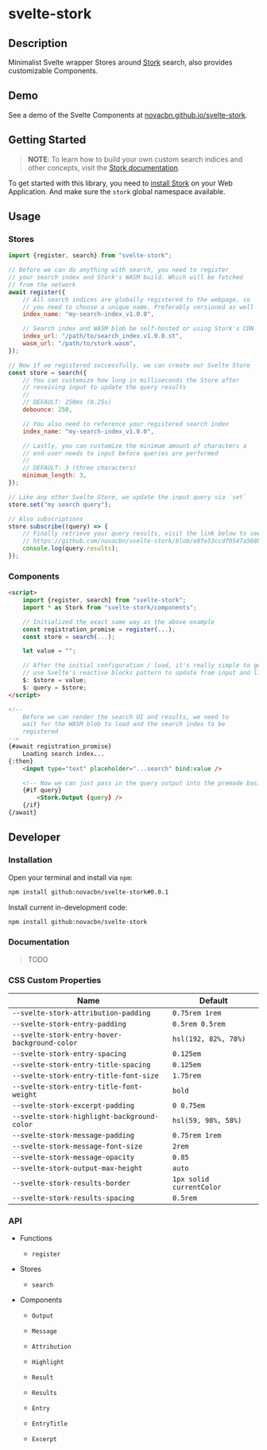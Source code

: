 # svelte-stork

## Description

Minimalist Svelte wrapper Stores around [Stork](https://github.com/jameslittle230/stork) search, also provides customizable Components.

## Demo

See a demo of the Svelte Components at [novacbn.github.io/svelte-stork](https://novacbn.github.io/svelte-stork).

## Getting Started

> **NOTE**: To learn how to build your own custom search indices and other concepts, visit the [Stork documentation](https://stork-search.net/docs).

To get started with this library, you need to [install Stork](https://stork-search.net/docs/install) on your Web Application. And make sure the `stork` global namespace available.

## Usage

### Stores

```javascript
import {register, search} from "svelte-stork";

// Before we can do anything with search, you need to register
// your search index and Stork's WASM build. Which will be fetched
// from the network
await register({
    // All search indices are globally registered to the webpage, so
    // you need to choose a unique name. Preferably versioned as well
    index_name: "my-search-index_v1.0.0",

    // Search index and WASM blob be self-hosted or using Stork's CDN
    index_url: "/path/to/search_index.v1.0.0.st",
    wasm_url: "/path/to/stork.wasm",
});

// Now if we registered successfully, we can create our Svelte Store
const store = search({
    // You can customize how long in milliseconds the Store after
    // receiving input to update the query results
    //
    // DEFAULT: 250ms (0.25s)
    debounce: 250,

    // You also need to reference your registered search index
    index_name: "my-search-index_v1.0.0",

    // Lastly, you can customize the minimum amount of characters a
    // end-user needs to input before queries are performed
    //
    // DEFAULT: 3 (three characters)
    minimum_length: 3,
});

// Like any other Svelte Store, we update the input query via `set`
store.set("my search query");

// Also subscriptions
store.subscribe((query) => {
    // Finally retrieve your query results, visit the link below to see the typings
    // https://github.com/novacbn/svelte-stork/blob/e8fe53ccdf0547a568b6f7e1cd59aad0ba22499d/src/lib/stores/search.ts#L95-L110
    console.log(query.results);
});
```

### Components

<!-- prettier-ignore -->
```html
<script>
    import {register, search} from "svelte-stork";
    import * as Stork from "svelte-stork/components";

    // Initialized the exact same way as the above example
    const registration_promise = register(...);
    const store = search(...);

    let value = "";

    // After the initial configuration / load, it's really simple to get started. Just
    // use Svelte's reactive blocks pattern to update from input and listen for query results
    $: $store = value;
    $: query = $store;
</script>

<!--
    Before we can render the search UI and results, we need to
    wait for the WASM blob to load and the search index to be
    registered
-->
{#await registration_promise}
    Loading search index...
{:then}
    <input type="text" placeholder="...search" bind:value />

    <!-- Now we can just pass in the query output into the premade basic search UI -->
    {#if query}
        <Stork.Output {query} />
    {/if}
{/await}
```

## Developer

### Installation

Open your terminal and install via `npm`:

```sh
npm install github:novacbn/svelte-stork#0.0.1
```

Install current in-development code:

```sh
npm install github:novacbn/svelte-stork
```

### Documentation

> TODO

### CSS Custom Properties

| Name                                          | Default                  |
| --------------------------------------------- | ------------------------ |
| `--svelte-stork-attribution-padding`          | `0.75rem 1rem`           |
| `--svelte-stork-entry-padding`                | `0.5rem 0.5rem`          |
| `--svelte-stork-entry-hover-background-color` | `hsl(192, 82%, 78%)`     |
| `--svelte-stork-entry-spacing`                | `0.125em`                |
| `--svelte-stork-entry-title-spacing`          | `0.125em`                |
| `--svelte-stork-entry-title-font-size`        | `1.75rem`                |
| `--svelte-stork-entry-title-font-weight`      | `bold`                   |
| `--svelte-stork-excerpt-padding`              | `0 0.75em`               |
| `--svelte-stork-highlight-background-color`   | `hsl(59, 98%, 58%)`      |
| `--svelte-stork-message-padding`              | `0.75rem 1rem`           |
| `--svelte-stork-message-font-size`            | `2rem`                   |
| `--svelte-stork-message-opacity`              | `0.85`                   |
| `--svelte-stork-output-max-height`            | `auto`                   |
| `--svelte-stork-results-border`               | `1px solid currentColor` |
| `--svelte-stork-results-spacing`              | `0.5rem`                 |

### API

-   Functions

    -   `register`

-   Stores

    -   `search`

-   Components

    -   `Output`

    -   `Message`
    -   `Attribution`

    -   `Highlight`

    -   `Result`
    -   `Results`

    -   `Entry`
    -   `EntryTitle`
    -   `Excerpt`
